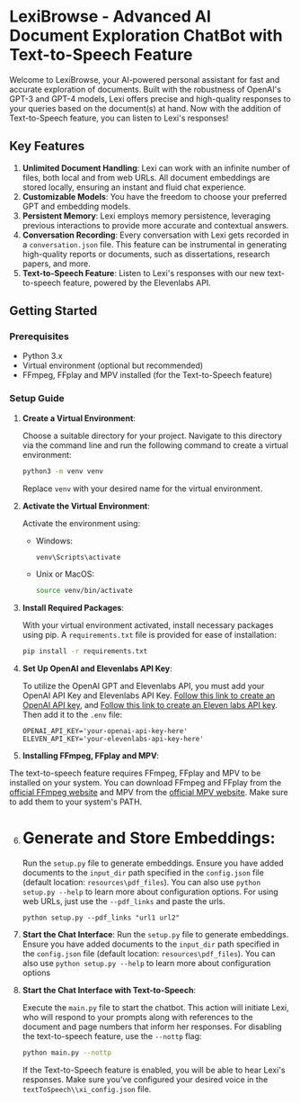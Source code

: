 # LexiBrowse - Advanced AI Document Exploration ChatBot with Text-to-Speech Feature

Welcome to LexiBrowse, your AI-powered personal assistant for fast and accurate exploration of documents. Built with the robustness of OpenAI's GPT-3 and GPT-4 models, Lexi offers precise and high-quality responses to your queries based on the document(s) at hand. Now with the addition of Text-to-Speech feature, you can listen to Lexi's responses!

## Key Features

1. **Unlimited Document Handling**: Lexi can work with an infinite number of files, both local and from web URLs. All document embeddings are stored locally, ensuring an instant and fluid chat experience.
2. **Customizable Models**: You have the freedom to choose your preferred GPT and embedding models.
3. **Persistent Memory**: Lexi employs memory persistence, leveraging previous interactions to provide more accurate and contextual answers.
4. **Conversation Recording**: Every conversation with Lexi gets recorded in a `conversation.json` file. This feature can be instrumental in generating high-quality reports or documents, such as dissertations, research papers, and more.
5. **Text-to-Speech Feature**: Listen to Lexi's responses with our new text-to-speech feature, powered by the Elevenlabs API.

## Getting Started

### Prerequisites

- Python 3.x
- Virtual environment (optional but recommended)
- FFmpeg, FFplay and MPV installed (for the Text-to-Speech feature)

### Setup Guide

1. **Create a Virtual Environment**:

   Choose a suitable directory for your project. Navigate to this directory via the command line and run the following command to create a virtual environment:

   ```bash
   python3 -m venv venv
   ```

   Replace `venv` with your desired name for the virtual environment.
2. **Activate the Virtual Environment**:

   Activate the environment using:

   - Windows:

     ```bash
     venv\Scripts\activate
     ```
   - Unix or MacOS:

     ```bash
     source venv/bin/activate
     ```
3. **Install Required Packages**:

   With your virtual environment activated, install necessary packages using pip. A `requirements.txt` file is provided for ease of installation:

   ```bash
   pip install -r requirements.txt
   ```
4. **Set Up OpenAI and Elevenlabs API Key**:

   To utilize the OpenAI GPT and Elevenlabs API, you must add your OpenAI API Key and Elevenlabs API Key. [Follow this link to create an OpenAI API key](https://platform.openai.com/account/api-keys), and [Follow this link to create an Eleven labs API key](https://beta.elevenlabs.io/). Then add it to the `.env` file:

   ```env
   OPENAI_API_KEY='your-openai-api-key-here'
   ELEVEN_API_KEY='your-elevenlabs-api-key-here'
   ```
5. **Installing FFmpeg, FFplay and MPV**:

The text-to-speech feature requires FFmpeg, FFplay and MPV to be installed on your system. You can download FFmpeg and FFplay from the [official FFmpeg website](https://ffmpeg.org/download.html) and MPV from the [official MPV website](https://mpv.io/installation/). Make sure to add them to your system's PATH.

6. **Generate and Store Embeddings**:
   ==============================

   Run the `setup.py` file to generate embeddings. Ensure you have added documents to the `input_dir` path specified in the `config.json` file (default location: `resources\pdf_files`). You can also use `python setup.py --help` to learn more about configuration options. For using web URLs, just use the `--pdf_links` and paste the urls.


   ```
   python setup.py --pdf_links "url1 url2"
   ```
7. **Start the Chat Interface**:
   Run the `setup.py` file to generate embeddings. Ensure you have added documents to the `input_dir` path specified in the `config.json` file (default location: `resources\pdf_files`). You can also use `python setup.py --help` to learn more about configuration options
8. **Start the Chat Interface with Text-to-Speech**:

   Execute the `main.py` file to start the chatbot. This action will initiate Lexi, who will respond to your prompts along with references to the document and page numbers that inform her responses. For disabling the text-to-speech feature, use the `--nottp` flag:

   ```bash
   python main.py --nottp
   ```
   If the Text-to-Speech feature is enabled, you will be able to hear Lexi's responses. Make sure you've configured your desired voice in the `textToSpeech\\xi_config.json` file.

